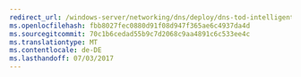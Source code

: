 ```yaml
---
redirect_url: /windows-server/networking/dns/deploy/dns-tod-intelligent
ms.openlocfilehash: fbb8027fec0880d91f08d947f365ae6c4937da4d
ms.sourcegitcommit: 70c1b6cedad55b9c7d2068c9aa4891c6c533ee4c
ms.translationtype: MT
ms.contentlocale: de-DE
ms.lasthandoff: 07/03/2017
---
```

